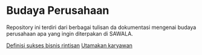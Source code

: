# Budaya Perusahaan 
Repository ini terdiri dari berbagai tulisan da dokumentasi mengenai budaya perusahaan apa yang ingin diterpakan di SAWALA.


[Definisi sukses bisnis rintisan](https://github.com/sawala-tech/company-culture/wiki/Definisi-sukses-bisnis-rintisan)
[Utamakan karyawan](https://github.com/sawala-tech/company-culture/wiki/Utamakan-karyawan)
